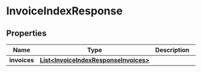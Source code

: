

# InvoiceIndexResponse


## Properties

Name | Type | Description | Notes
------------ | ------------- | ------------- | -------------
**invoices** | [**List&lt;InvoiceIndexResponseInvoices&gt;**](InvoiceIndexResponseInvoices.md) |  | 



